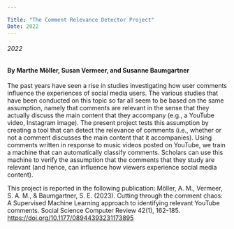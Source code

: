 ```yaml
---

Title: "The Comment Relevance Detector Project"
Date: 2022
---
```

###### 2022
#### By Marthe Möller, Susan Vermeer, and Susanne Baumgartner 


The past years have seen a rise in studies investigating how user comments influence the experiences of social media users. The various studies that have been conducted on this topic so far all seem to be based on the same assumption, namely that comments are relevant in the sense that they actually discuss the main content that they accompany (e.g., a YouTube video, Instagram image). The present project tests this assumption by creating a tool that can detect the relevance of comments (i.e., whether or not a comment discusses the main content that it accompanies). Using comments written in response to music videos posted on YouTube, we train a machine that can automatically classify comments. Scholars can use this machine to verify the assumption that the comments that they study are relevant (and hence, can influence how viewers experience social media content).

This project is reported in the following publication:
Möller, A. M., Vermeer, S. A. M., & Baumgartner, S. E. (2023). Cutting through the comment chaos: A Supervised Machine Learning approach to identifying relevant YouTube comments. Social Science Computer Review 42(1), 162-185. https://doi.org/10.1177/08944393231173895



